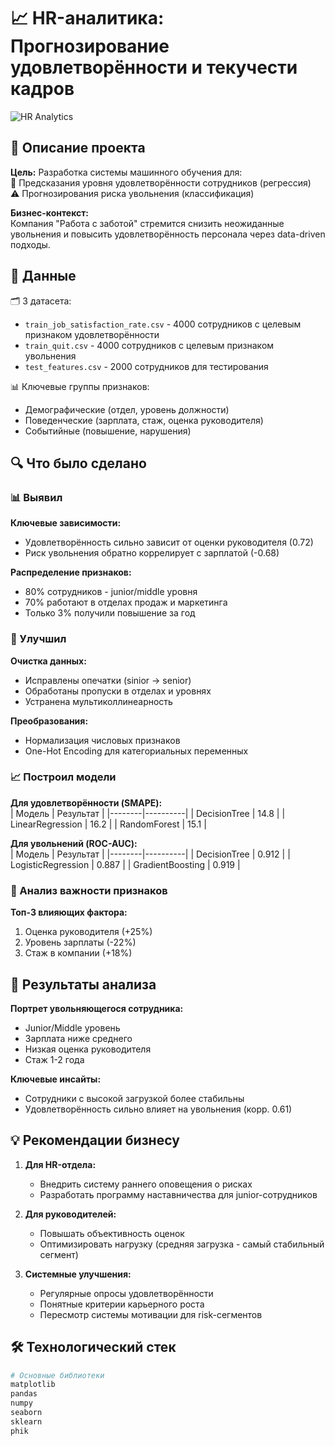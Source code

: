 # 📈 HR-аналитика: Прогнозирование удовлетворённости и текучести кадров

![HR Analytics](https://images.unsplash.com/photo-1542744173-8e7e53415bb0?q=80&w=2670&auto=format&fit=crop&ixlib=rb-4.1.0&ixid=M3wxMjA3fDB8MHxwaG90by1wYWdlfHx8fGVufDB8fHx8fA%3D%3D)

## 📝 Описание проекта

**Цель:** Разработка системы машинного обучения для:  
🎯 Предсказания уровня удовлетворённости сотрудников (регрессия)  
⚠️ Прогнозирования риска увольнения (классификация)  

**Бизнес-контекст:**  
Компания "Работа с заботой" стремится снизить неожиданные увольнения и повысить удовлетворённость персонала через data-driven подходы.

## 📂 Данные

🗂️ 3 датасета:  
- `train_job_satisfaction_rate.csv` - 4000 сотрудников с целевым признаком удовлетворённости  
- `train_quit.csv` - 4000 сотрудников с целевым признаком увольнения  
- `test_features.csv` - 2000 сотрудников для тестирования  

📊 Ключевые группы признаков:  
- Демографические (отдел, уровень должности)  
- Поведенческие (зарплата, стаж, оценка руководителя)  
- Событийные (повышение, нарушения)  

## 🔍 Что было сделано

### 📊 Выявил  
**Ключевые зависимости:**  
- Удовлетворённость сильно зависит от оценки руководителя (0.72)  
- Риск увольнения обратно коррелирует с зарплатой (-0.68)  

**Распределение признаков:**  
- 80% сотрудников - junior/middle уровня  
- 70% работают в отделах продаж и маркетинга  
- Только 3% получили повышение за год  

### 🧹 Улучшил  
**Очистка данных:**  
- Исправлены опечатки (sinior → senior)  
- Обработаны пропуски в отделах и уровнях  
- Устранена мультиколлинеарность  

**Преобразования:**  
- Нормализация числовых признаков  
- One-Hot Encoding для категориальных переменных  

### 📈 Построил модели  
**Для удовлетворённости (SMAPE):**  
| Модель | Результат |
|--------|----------|
| DecisionTree | 14.8 |
| LinearRegression | 16.2 | 
| RandomForest | 15.1 |

**Для увольнений (ROC-AUC):**  
| Модель | Результат |
|--------|----------|
| DecisionTree | 0.912 |
| LogisticRegression | 0.887 |
| GradientBoosting | 0.919 |

### 🔎 Анализ важности признаков  
**Топ-3 влияющих фактора:**  
1. Оценка руководителя (+25%)  
2. Уровень зарплаты (-22%)  
3. Стаж в компании (+18%)  

## 🎯 Результаты анализа

**Портрет увольняющегося сотрудника:**  
- Junior/Middle уровень  
- Зарплата ниже среднего  
- Низкая оценка руководителя  
- Стаж 1-2 года  

**Ключевые инсайты:**  
- Сотрудники с высокой загрузкой более стабильны  
- Удовлетворённость сильно влияет на увольнения (корр. 0.61)  

## 💡 Рекомендации бизнесу

1. **Для HR-отдела:**  
   - Внедрить систему раннего оповещения о рисках  
   - Разработать программу наставничества для junior-сотрудников  

2. **Для руководителей:**  
   - Повышать объективность оценок  
   - Оптимизировать нагрузку (средняя загрузка - самый стабильный сегмент)  

3. **Системные улучшения:**  
   - Регулярные опросы удовлетворённости  
   - Понятные критерии карьерного роста  
   - Пересмотр системы мотивации для risk-сегментов  

## 🛠 Технологический стек

```python
# Основные библиотеки
matplotlib
pandas 
numpy
seaborn
sklearn
phik 
